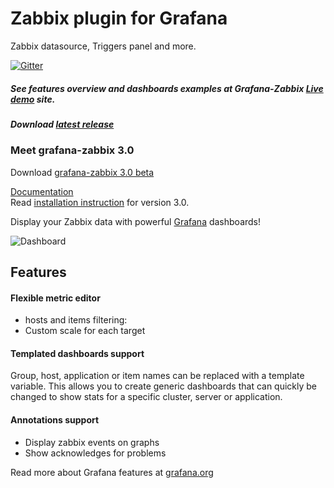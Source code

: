 # Zabbix plugin for Grafana

Zabbix datasource, Triggers panel and more.

[![Gitter](https://badges.gitter.im/Join%20Chat.svg)](https://gitter.im/alexanderzobnin/grafana-zabbix?utm_source=badge&utm_medium=badge&utm_campaign=pr-badge)

##### See features overview and dashboards examples at Grafana-Zabbix [Live demo](http://play.grafana-zabbix.org) site.

##### Download [latest release](https://github.com/alexanderzobnin/grafana-zabbix/releases/latest)

### Meet grafana-zabbix 3.0
Download [grafana-zabbix 3.0 beta](https://github.com/alexanderzobnin/grafana-zabbix/releases/latest)

[Documentation](http://docs.grafana-zabbix.org)  
Read [installation instruction](http://docs.grafana-zabbix.org/installation/) for version 3.0.

Display your Zabbix data with powerful [Grafana](http://grafana.org) dashboards!

![Dashboard](https://cloud.githubusercontent.com/assets/4932851/8269101/9e6ee67e-17a3-11e5-85de-fe9dcc2dd375.png)

## Features

#### Flexible metric editor
 * hosts and items filtering:
 * Custom scale for each target

#### Templated dashboards support
Group, host, application or item names can be replaced with a template variable. This allows you to create generic dashboards that can quickly be changed to show stats for a specific cluster, server or application.


#### Annotations support
 * Display zabbix events on graphs
 * Show acknowledges for problems

Read more about Grafana features at [grafana.org](http://grafana.org)

